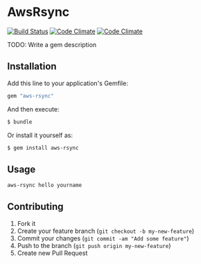 # AwsRsync

[![Build Status](https://magnum.travis-ci.com/)](https://magnum.travis-ci.com/)
[![Code Climate](https://codeclimate.com/)](https://codeclimate.com/)
[![Code Climate](https://codeclimate.com/)](https://codeclimate.com/)

TODO: Write a gem description

## Installation

Add this line to your application's Gemfile:

```sh
gem "aws-rsync"
```

And then execute:

```sh
$ bundle
```

Or install it yourself as:

```sh
$ gem install aws-rsync
```
## Usage

```sh
aws-rsync hello yourname
```

## Contributing

1. Fork it
2. Create your feature branch (`git checkout -b my-new-feature`)
3. Commit your changes (`git commit -am "Add some feature"`)
4. Push to the branch (`git push origin my-new-feature`)
5. Create new Pull Request
